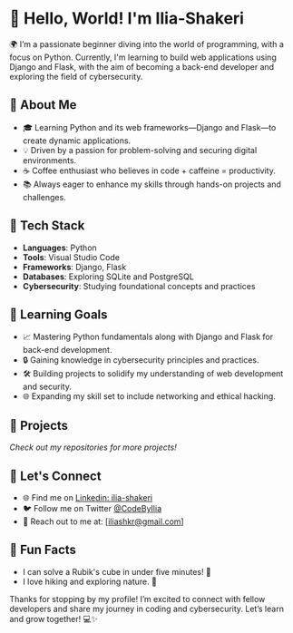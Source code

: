 # 👋 Hello, World! I'm Ilia-Shakeri

🌍 I’m a passionate beginner diving into the world of programming, with a focus on Python. Currently, I'm learning to build web applications using Django and Flask, with the aim of becoming a back-end developer and exploring the field of cybersecurity.  

## 🚀 About Me  
- 🎓 Learning Python and its web frameworks—Django and Flask—to create dynamic applications.  
- 💡 Driven by a passion for problem-solving and securing digital environments.  
- ☕️ Coffee enthusiast who believes in code + caffeine = productivity.  
- 📚 Always eager to enhance my skills through hands-on projects and challenges.  

## 🔧 Tech Stack  
- **Languages**: Python  
- **Tools**: Visual Studio Code  
- **Frameworks**: Django, Flask  
- **Databases**: Exploring SQLite and PostgreSQL  
- **Cybersecurity**: Studying foundational concepts and practices  

## 🌱 Learning Goals  
- 📈 Mastering Python fundamentals along with Django and Flask for back-end development.  
- 🔒 Gaining knowledge in cybersecurity principles and practices.  
- 🛠 Building projects to solidify my understanding of web development and security.  
- 🌐 Expanding my skill set to include networking and ethical hacking.  

## 💼 Projects   

*Check out my repositories for more projects!*  

## 🤝 Let's Connect  
- 🌐 Find me on [Linkedin: ilia-shakeri](www.linkedin.com/in/ilia-shakeri)  
- 🐦 Follow me on Twitter [@CodeByIlia](https://x.com/CodeByIlia)  
- 📧 Reach out to me at: [iliashkr@gmail.com]  

## 🎉 Fun Facts  
- I can solve a Rubik's cube in under five minutes! 🧩  
- I love hiking and exploring nature. 🌲  

Thanks for stopping by my profile! I’m excited to connect with fellow developers and share my journey in coding and cybersecurity. Let’s learn and grow together! 💻✨
